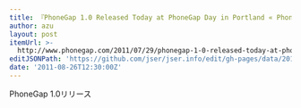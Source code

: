 ```yaml
---
title: 『PhoneGap 1.0 Released Today at PhoneGap Day in Portland « PhoneGap』
author: azu
layout: post
itemUrl: >-
  http://www.phonegap.com/2011/07/29/phonegap-1-0-released-today-at-phonegap-day-in-portland/
editJSONPath: 'https://github.com/jser/jser.info/edit/gh-pages/data/2011/08/index.json'
date: '2011-08-26T12:30:00Z'
---
```

PhoneGap 1.0リリース
